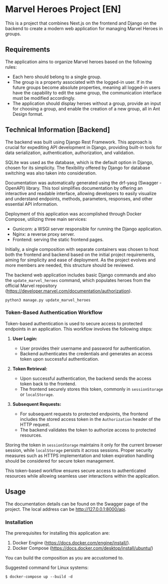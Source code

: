 # Marvel Heroes Project [EN]

This is a project that combines Next.js on the frontend and Django on the backend to create a modern web application for managing Marvel Heroes in groups.

## Requirements

The application aims to organize Marvel heroes based on the following rules:

- Each hero should belong to a single group.
- The group is a property associated with the logged-in user. If in the future groups become absolute properties, meaning all logged-in users have the capability to edit the same group, the communication interface must be modified accordingly.
- The application should display heroes without a group, provide an input for choosing a group, and enable the creation of a new group, all in Ant Design format.

## Technical Information [Backend]
The backend was built using Django Rest Framework. This approach is crucial for expediting API development in Django, providing built-in tools for data serialization, authentication, authorization, and validation.

SQLite was used as the database, which is the default option in Django, chosen for its simplicity. The flexibility offered by Django for database switching was also taken into consideration.

Documentation was automatically generated using the drf-yasg (Swagger - OpenAPI) library. This tool simplifies documentation by offering an interactive and readable interface, allowing developers to easily visualize and understand endpoints, methods, parameters, responses, and other essential API information.

Deployment of this application was accomplished through Docker Compose, utilizing three main services:

- Gunicorn: a WSGI server responsible for running the Django application.
- Nginx: a reverse proxy server.
- Frontend: serving the static frontend pages.

Initially, a single composition with separate containers was chosen to host both the frontend and backend based on the initial project requirements, aiming for simplicity and ease of deployment. As the project evolves and more members are needed, this structure should be reviewed.

The backend web application includes basic Django commands and also the `update_marvel_heroes` command, which populates heroes from the official Marvel repository (https://developer.marvel.com/documentation/authorization).

```
python3 manage.py update_marvel_heroes
```

### Token-Based Authentication Workflow

Token-based authentication is used to secure access to protected endpoints in an application. This workflow involves the following steps:

1. **User Login:**
   - User provides their username and password for authentication.
   - Backend authenticates the credentials and generates an access token upon successful authentication.

2. **Token Retrieval:**
   - Upon successful authentication, the backend sends the access token back to the frontend.
   - The frontend securely stores this token, commonly in `sessionStorage` or `localStorage`.

3. **Subsequent Requests:**
   - For subsequent requests to protected endpoints, the frontend includes the stored access token in the `Authorization` header of the HTTP request.
   - The backend validates the token to authorize access to protected resources.

Storing the token in `sessionStorage` maintains it only for the current browser session, while `localStorage` persists it across sessions. Proper security measures such as HTTPS implementation and token expiration handling should be considered for secure token management.

This token-based workflow ensures secure access to authenticated resources while allowing seamless user interactions within the application.

## Usage

The documentation details can be found on the Swagger page of the project. The local address can be http://127.0.0.1:8000/api.

### Installation

The prerequisites for installing this application are:
1. Docker Engine (https://docs.docker.com/engine/install/).
2. Docker Compose (https://docs.docker.com/desktop/install/ubuntu/)

You can build the composition as you are accustomed to.

Suggested command for Linux systems:

`$ docker-compose up --build -d`



